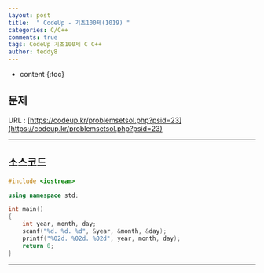 ```yaml
---
layout: post   
title:  " CodeUp - 기초100제(1019) "
categories: C/C++
comments: true
tags: CodeUp 기초100제 C C++
author: teddy8  
---
```

* content
{:toc}

## 문제
URL : [https://codeup.kr/problemsetsol.php?psid=23](https://codeup.kr/problemsetsol.php?psid=23)

---

## 소스코드
``` cpp
#include <iostream>

using namespace std;

int main()
{
	int year, month, day;
	scanf("%d. %d. %d", &year, &month, &day);
	printf("%02d. %02d. %02d", year, month, day);
	return 0;
}
```

---
